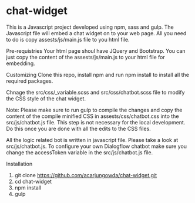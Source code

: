 # chat-widget
This is a Javascript project developed using npm, sass and gulp. The Javascript file will embed a chat widget on to your web page. All you need to do is copy assests/js/main.js file to you html file. 

Pre-requistries
Your html page shoul have JQuery and Bootstrap. You can just copy the content of the assests/js/main.js to your html file for embedding.

Customizing
Clone this repo, install npm and run npm install to install all the required packages. 

Chnage the src/css/_variable.scss and src/css/chatbot.scss file to modify the CSS style of the chat widget. 

Note: Please make sure to run gulp to compile the changes and copy the content of the compile minified CSS in assests/css/chatbot.css into the src/js/chatbot.js file. This step is not necessary for the local development. Do this once you are done with all the edits to the CSS files.

All the logic related bot is written in javascript file. Please take a look at src/js/chatbot.js. To configure your own Dialogflow chatbot make sure you change the accessToken variable in the src/js/chatbot.js file.

Installation
1. git clone https://github.com/acarjungowda/chat-widget.git
2. cd chat-widget
3. npm install
4. gulp

